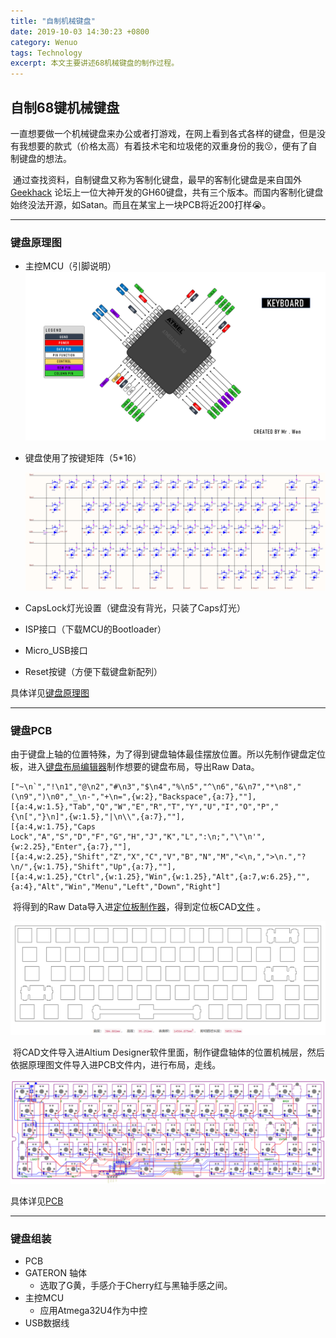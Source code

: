 ```yaml
---
title: "自制机械键盘"
date: 2019-10-03 14:30:23 +0800
category: Wenuo
tags: Technology
excerpt: 本文主要讲述68机械键盘的制作过程。
---
```


## 自制68键机械键盘
​		一直想要做一个机械键盘来办公或者打游戏，在网上看到各式各样的键盘，但是没有我想要的款式（价格太高）有着技术宅和垃圾佬的双重身份的我:kissing:，便有了自制键盘的想法。

​		通过查找资料，自制键盘又称为客制化键盘，最早的客制化键盘是来自国外[Geekhack](https://geekhack.org/index.php "Geekhack") 论坛上一位大神开发的GH60键盘，共有三个版本。而国内客制化键盘始终没法开源，如Satan。而且在某宝上一块PCB将近200打样😭。



------



### 键盘原理图

- 主控MCU（引脚说明）  ![mcu](https://github.com/Wenuo/Mechanical-keyboard/raw/master/keyboard_mcu/atmega32u4_pin.png)

- 键盘使用了按键矩阵（5*16）

  <img src="https://github.com/Wenuo/Mechanical-keyboard/raw/master/keyboard_pcb/key.png" alt="KEY"  />
  
- CapsLock灯光设置（键盘没有背光，只装了Caps灯光）

- ISP接口（下载MCU的Bootloader）

- Micro_USB接口

- Reset按键（方便下载键盘新配列）

具体详见[键盘原理图](https://github.com/Wenuo/Mechanical-keyboard/raw/master/keyboard_pcb/keyboard_pcb.pdf "pdf") 

------



### 键盘PCB		

​		由于键盘上轴的位置特殊，为了得到键盘轴体最佳摆放位置。所以先制作键盘定位板，进入[键盘布局编辑器](http://www.keyboard-layout-editor.com/#/ "editor")制作想要的键盘布局，导出Raw Data。

```
["~\n`","!\n1","@\n2","#\n3","$\n4","%\n5","^\n6","&\n7","*\n8","(\n9",")\n0","_\n-","+\n=",{w:2},"Backspace",{a:7},""],
[{a:4,w:1.5},"Tab","Q","W","E","R","T","Y","U","I","O","P","{\n[","}\n]",{w:1.5},"|\n\\",{a:7},""],
[{a:4,w:1.75},"Caps Lock","A","S","D","F","G","H","J","K","L",":\n;","\"\n'",{w:2.25},"Enter",{a:7},""],
[{a:4,w:2.25},"Shift","Z","X","C","V","B","N","M","<\n,",">\n.","?\n/",{w:1.75},"Shift","Up",{a:7},""],
[{a:4,w:1.25},"Ctrl",{w:1.25},"Win",{w:1.25},"Alt",{a:7,w:6.25},"",{a:4},"Alt","Win","Menu","Left","Down","Right"]
```

​		将得到的Raw Data导入进[定位板制作器](http://builder.swillkb.com/ "editor")，得到定位板CAD[文件](https://github.com/Wenuo/Mechanical-keyboard/blob/master/keyboard_cad/keyboard_cad.dxf "CAD") 。

![定位板](https://github.com/Wenuo/Mechanical-keyboard/raw/master/keyboard_cad/gauge_plate_cad%20.png)

​		将CAD文件导入进Altium Designer软件里面，制作键盘轴体的位置机械层，然后依据原理图文件导入进PCB文件内，进行布局，走线。

<img src="https://github.com/Wenuo/Mechanical-keyboard/raw/master/keyboard_pcb/pcb_picture.png" alt="PCB" style="zoom:150%;" />

具体详见[PCB](https://github.com/Wenuo/Mechanical-keyboard/blob/master/keyboard_pcb/keyboard_pcb.pdf)

------

### 键盘组装

- PCB
- GATERON 轴体
  - 选取了G黄，手感介于Cherry红与黑轴手感之间。
- 主控MCU
  - 应用Atmega32U4作为中控
- USB数据线

